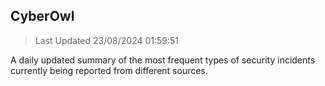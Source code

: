 ## CyberOwl 
> Last Updated 23/08/2024 01:59:51 


A daily updated summary of the most frequent types of security incidents currently being reported from different sources.

